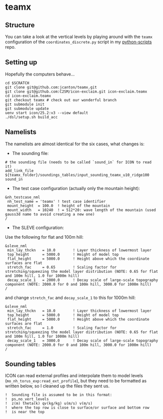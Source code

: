 # teamx

## Structure

You can take a look at the vertical levels by playing around with the `teamx`
configuration of the `coordinates_discrete.py` script in my
[python-scripts](https://github.com/jcanton/python-scripts/blob/main/coordinates_discrete.py)
repo.

## Setting up

Hopefully the computers behave...

```[bash]
cd $SCRATCH
git clone git@github.com:jcanton/teamx.git
git clone git@github.com:C2SM/icon-exclaim.git icon-exclaim.teamx
cd icon-exclaim.teamx
git checkout teamx # check out our wonderful branch
git submodule init
git submodule update
uenv start icon/25.2:v3 --view default
./dsl/setup.sh build_acc
```

## Namelists

The namelists are almost identical for the six cases, what changes is:

- The sounding file:

```[bash]
# the sounding file (needs to be called `sound_in` for ICON to read it)
add_link_file ${teamx_folder}/soundings_tables/input_sounding_teamx_u10_ridge100 sound_in
```

- The test case configuration (actually only the mountain height):

```[bash]
&nh_testcase_nml
 nh_test_name = 'teamx' ! test case identifier
 mount_height  = 100.0  ! height of the mountain
 mount_width   = 10240  ! = 512*20: wave length of the mountain (used gauss3d name to avoid creating a new one)
/
```

- The SLEVE configuration:

Use the following for flat and 100m hill:

```[bash]
&sleve_nml
 min_lay_thckn   = 10.0        ! Layer thickness of lowermost layer
 top_height      = 5000.0      ! Height of model top
 flat_height     = 5000.0      ! Height above which the coordinate surfaces are flat
 stretch_fac     = 0.65        ! Scaling factor for stretching/squeezing the model layer distribution (NOTE: 0.65 for flat and 100m hill, 1.0 for 1000m hill)
 decay_scale_1   = 2000.0      ! Decay scale of large-scale topography component (NOTE: 2000.0 for 0 and 100m hill, 3000.0 for 1000m hill)
/
```

and change `stretch_fac` and `decay_scale_1` to this for 1000m hill:

```[bash]
&sleve_nml
 min_lay_thckn   = 10.0        ! Layer thickness of lowermost layer
 top_height      = 5000.0      ! Height of model top
 flat_height     = 5000.0      ! Height above which the coordinate surfaces are flat
 stretch_fac     = 1.0         ! Scaling factor for stretching/squeezing the model layer distribution (NOTE: 0.65 for flat and 100m hill, 1.0 for 1000m hill)
 decay_scale_1   = 3000.0      ! Decay scale of large-scale topography component (NOTE: 2000.0 for 0 and 100m hill, 3000.0 for 1000m hill)
/
```

## Sounding tables

ICON can read external profiles and interpolate them to model levels
(`mo_nh_torus_exp:read_ext_profile`), but they need to be formatted as written
below, so I cleaned up the files they sent us.

```[fortran]
!  Sounding file is assumed to be in this format:
!  ps,no_vert_levels
!  z(m) theta(k) qv(kg/kg) u(m/s) v(m/s)
!  where the top row is close to surface/or surface and bottom row
!  is near the top
```
